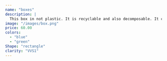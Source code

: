 ```yaml
---
name: "boxes"
description: |
  This box in not plastic. It is recyclable and also decomposable. It comes in a 6-pack, just like juice boxes, but it is way healthier. It has no smell and little taste. Plus, it is safe to give messy kids as it does not stain. It is perfect for hot summer days to help you feel cool in the heat. The box will stay nice and cool when refrigerated. Diet water is all natural and is an ancient secret of all civilization prior to beverages just being unhealthy liquid sugar. Below is a quote from Prime Minister Justin Trudeau on trying to describe the water box.   
image: "/images/box.png"
price: 60.00
colors:
  - "blue"
  - "green"
Shape: "rectangle"
clarity: "VVS1"
---
```

